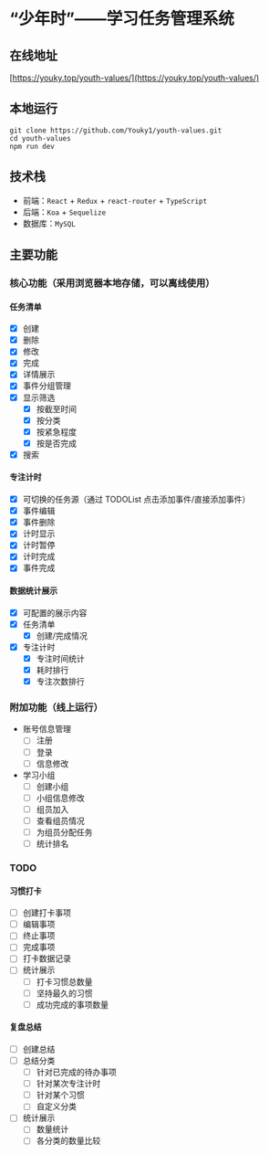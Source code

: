 # “少年时”——学习任务管理系统

## 在线地址

[https://youky.top/youth-values/](https://youky.top/youth-values/)

## 本地运行

```shell
git clone https://github.com/Youky1/youth-values.git
cd youth-values
npm run dev
```

## 技术栈

- 前端：`React` + `Redux` + `react-router` + `TypeScript`
- 后端：`Koa` + `Sequelize`
- 数据库：`MySQL`

## 主要功能

### 核心功能（采用浏览器本地存储，可以离线使用）

#### 任务清单

- [x] 创建
- [x] 删除
- [x] 修改
- [x] 完成
- [x] 详情展示
- [x] 事件分组管理
- [x] 显示筛选
  - [x] 按截至时间
  - [x] 按分类
  - [x] 按紧急程度
  - [x] 按是否完成
- [x] 搜索

#### 专注计时

- [x] 可切换的任务源（通过 TODOList 点击添加事件/直接添加事件）
- [x] 事件编辑
- [x] 事件删除
- [x] 计时显示
- [x] 计时暂停
- [x] 计时完成
- [x] 事件完成

#### 数据统计展示

- [x] 可配置的展示内容
- [x] 任务清单
  - [x] 创建/完成情况
- [x] 专注计时
  - [x] 专注时间统计
  - [x] 耗时排行
  - [x] 专注次数排行

### 附加功能（线上运行）

- 账号信息管理
  - [ ] 注册
  - [ ] 登录
  - [ ] 信息修改
- 学习小组
  - [ ] 创建小组
  - [ ] 小组信息修改
  - [ ] 组员加入
  - [ ] 查看组员情况
  - [ ] 为组员分配任务
  - [ ] 统计排名

### TODO

#### 习惯打卡

- [ ] 创建打卡事项
- [ ] 编辑事项
- [ ] 终止事项
- [ ] 完成事项
- [ ] 打卡数据记录
- [ ] 统计展示
  - [ ] 打卡习惯总数量
  - [ ] 坚持最久的习惯
  - [ ] 成功完成的事项数量

#### 复盘总结

- [ ] 创建总结
- [ ] 总结分类
  - [ ] 针对已完成的待办事项
  - [ ] 针对某次专注计时
  - [ ] 针对某个习惯
  - [ ] 自定义分类
- [ ] 统计展示
  - [ ] 数量统计
  - [ ] 各分类的数量比较
